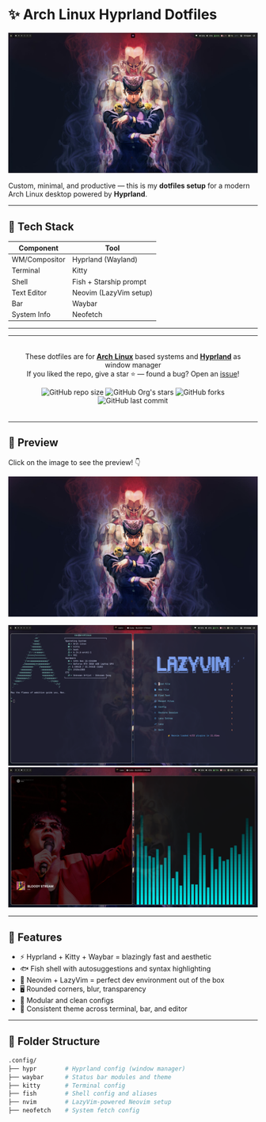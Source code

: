 # ✨ Arch Linux Hyprland Dotfiles

![Hyprland Setup](./assets/showcase1.png)

Custom, minimal, and productive — this is my **dotfiles setup** for a modern Arch Linux desktop powered by **Hyprland**.

---

## 🔧 Tech Stack

| Component     | Tool                     |
|---------------|--------------------------|
| WM/Compositor | Hyprland (Wayland)       |
| Terminal      | Kitty                    |
| Shell         | Fish + Starship prompt   |
| Text Editor   | Neovim (LazyVim setup)   |
| Bar           | Waybar                   |
| System Info   | Neofetch                 |

---

<table>
<tbody>
<td align="center">
<img width="2000" height="0"><br>

These dotfiles are for **[Arch Linux](https://archlinux.org)** based systems and **[Hyprland](https://hyprland.org)** as window manager<br>
If you liked the repo, give a star ⭐ — found a bug? Open an [issue](https://github.com/Ethics03/arch-dotfiles/issues/new)!

![GitHub repo size](https://img.shields.io/github/repo-size/Ethics03/arch-dotfiles)
![GitHub Org's stars](https://img.shields.io/github/stars/Ethics03/arch-dotfiles)
![GitHub forks](https://img.shields.io/github/forks/Ethics03/arch-dotfiles)
![GitHub last commit](https://img.shields.io/github/last-commit/Ethics03/arch-dotfiles)


<img width="2000" height="0">
</td>
</tbody>
</table>

## 📸 Preview


Click on the image to see the preview! 👇

[![Watch the demo](assets/josuke.jpeg)](https://youtu.be/MlPf3jB7Ps8?feature=shared)



![demo1](./assets/showcase2.png)
![demo2](./assets/music.png)





---

## 🚀 Features

- ⚡️ Hyprland + Kitty + Waybar = blazingly fast and aesthetic
- 🐟 Fish shell with autosuggestions and syntax highlighting
- 🧠 Neovim + LazyVim = perfect dev environment out of the box
- 🖥 Rounded corners, blur, transparency
- 🎯 Modular and clean configs
- 🎨 Consistent theme across terminal, bar, and editor

---

## 📁 Folder Structure

```bash
.config/
├── hypr        # Hyprland config (window manager)
├── waybar      # Status bar modules and theme
├── kitty       # Terminal config
├── fish        # Shell config and aliases
├── nvim        # LazyVim-powered Neovim setup
├── neofetch    # System fetch config

